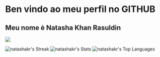 # Ben vindo ao meu perfil no GITHUB
## Meu nome è Natasha Khan Rasuldin
<img src="https://camo.githubusercontent.com/adbb660248734d6ae97100c10a1a2f703ef7e25abd56398e6d4fc41a2014c53c/68747470733a2f2f6769746875622d726561646d652d73746174732e76657263656c2e6170702f6170693f757365726e616d653d6e6174617368616b72267468656d653d7368616465732d6f662d707572706c652673686f775f69636f6e733d7472756526686964655f626f726465723d66616c736526636f756e745f707269766174653d74727565"/>



![natashakr's Streak](https://github-readme-streak-stats.herokuapp.com/?user=natashakr&theme=shades-of-purple&hide_border=false)
![natashakr's Stats](https://github-readme-stats.vercel.app/api?username=natashakr&theme=shades-of-purple&show_icons=true&hide_border=false&count_private=true)
![natashakr's Top Languages](https://github-readme-stats.vercel.app/api/top-langs/?username=natashakr&theme=shades-of-purple&show_icons=true&hide_border=false&layout=compact)
